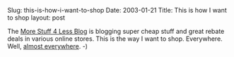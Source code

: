 Slug: this-is-how-i-want-to-shop
Date: 2003-01-21
Title: This is how I want to shop
layout: post

The <a href="http://www.morestuff4less.com/">More Stuff 4 Less Blog</a> is blogging super cheap stuff and great rebate deals in various online stores. This is the way I want to shop. Everywhere. Well, <a href="http://www.apple.com/retail/chandler/">almost everywhere</a>. -)
